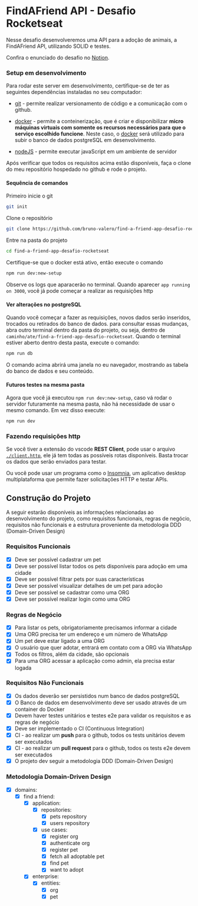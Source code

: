 # FindAFriend API - Desafio Rocketseat

Nesse desafio desenvolveremos uma API para a adoção de animais, a FindAFriend API, utilizando SOLID e testes.

Confira o enunciado do desafio no [Notion](https://efficient-sloth-d85.notion.site/Desafio-03-0b927eb32dbd4f21ab40224ffdf6cf19).

### Setup em desenvolvimento

Para rodar este server em desenvolvimento, certifique-se de ter as seguintes dependências instaladas no seu computador:

- [git](https://git-scm.com/downloads) - permite realizar versionamento de código e a comunicação com o github.

- [docker](https://docs.docker.com/get-docker/) - permite a conteinerização, que é criar e disponibilizar **micro máquinas virtuais com somente os recursos necessários para que o serviço escolhido funcione**. Neste caso, o [docker](https://docs.docker.com/get-docker/) será utilizado para subir o banco de dados postgreSQL em desenvolvimento.

- [nodeJS](https://nodejs.org/en) - permite executar javaScript em um ambiente de servidor

Após verificar que todos os requisitos acima estão disponíveis, faça o clone do meu repositório hospedado no github e rode o projeto.

#### Sequência de comandos

Primeiro inicie o git

```bash
git init
```

Clone o repositório

```bash
git clone https://github.com/bruno-valero/find-a-friend-app-desafio-rocketseat
```

Entre na pasta do projeto

```bash
cd find-a-friend-app-desafio-rocketseat
```

Certifique-se que o docker está ativo, então execute o comando

```bash
npm run dev:new-setup
```

Observe os logs que aparacerão no terminal. Quando aparecer `app running on 3000`, você já pode começar a realizar as requisições http

#### Ver alterações no postgreSQL

Quando você começar a fazer as requisições, novos dados serão inseridos, trocados ou retirados do banco de dados. para consultar essas mudanças, abra outro terminal dentro da pasta do projeto, ou seja, dentro de `caminho/ate/find-a-friend-app-desafio-rocketseat`. Quando o terminal estiver aberto dentro desta pasta, execute o comando:

```bash
npm run db
```

O comando acima abrirá uma janela no eu navegador, mostrando as tabela do banco de dados e seu conteúdo.

#### Futuros testes na mesma pasta

Agora que você já executou `npm run dev:new-setup`, caso vá rodar o servidor futuramente na mesma pasta, não há necessidade de usar o mesmo comando. Em vez disso execute:

```bash
npm run dev
```

### Fazendo requisições http

Se você tiver a extensão do vscode **REST Client**, pode usar o arquivo [`./client.http`](https://github.com/bruno-valero/find-a-friend-app-desafio-rocketseat/blob/main/client.http), ele já tem todas as possíveis rotas disponíveis. Basta trocar os dados que serão enviados para testar.

Ou você pode usar um programa como o [Insomnia](https://insomnia.rest/download), um aplicativo desktop multiplataforma que permite fazer solicitações HTTP e testar APIs.

## Construção do Projeto

A seguir estarão disponíveis as informações relacionadas ao desenvolvimento do projeto, como requisitos funcionais, regras de negócio, requisitos não funcionais e a estrutura proveniente da metodologia DDD (Domain-Driven Design)

### Requisitos Funcionais

- [x] Deve ser possível cadastrar um pet
- [x] Deve ser possível listar todos os pets disponíveis para adoção em uma cidade
- [x] Deve ser possível filtrar pets por suas características
- [x] Deve ser possível visualizar detalhes de um pet para adoção
- [x] Deve ser possível se cadastrar como uma ORG
- [x] Deve ser possível realizar login como uma ORG

### Regras de Negócio

- [x] Para listar os pets, obrigatoriamente precisamos informar a cidade
- [x] Uma ORG precisa ter um endereço e um número de WhatsApp
- [x] Um pet deve estar ligado a uma ORG
- [x] O usuário que quer adotar, entrará em contato com a ORG via WhatsApp
- [x] Todos os filtros, além da cidade, são opcionais
- [x] Para uma ORG acessar a aplicação como admin, ela precisa estar logada

### Requisitos Não Funcionais

- [x] Os dados deverão ser persistidos num banco de dados postgreSQL
- [x] O Banco de dados em desenvolvimento deve ser usado através de um container do Docker
- [x] Devem haver testes unitários e testes e2e para validar os requisitos e as regras de negócio
- [x] Deve ser implementado o CI (Continuous Integration)
- [x] CI - ao realizar um **push** para o github, todos os tests unitários devem ser executados
- [x] CI - ao realizar um **pull request** para o github, todos os tests e2e devem ser executados
- [x] O projeto dev seguir a metodologia DDD (Domain-Driven Design)

### Metodologia Domain-Driven Design

- [x] domains:
  - [x] find a friend:
    - [x] application:
      - [x] repositories:
        - [x] pets repository
        - [x] users repository
      - [x] use cases:
        - [x] register org
        - [x] authenticate org
        - [x] register pet
        - [x] fetch all adoptable pet
        - [x] find pet
        - [x] want to adopt
    - [x] enterprise:
      - [x] entities:
        - [x] org
        - [x] pet

